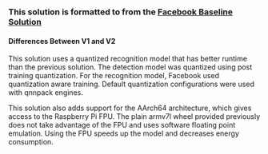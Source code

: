 ### This solution is formatted to from the **[Facebook Baseline Solution](https://github.com/sstsai-adl/workshops/tree/master/LPCV_2020/uav_video_challenge)**

#### Differences Between V1 and V2
This solution uses a quantized recognition model that has better runtime than the previous solution. The detection model was quantized using post training quantization. For the recognition model, Facebook used quantization aware training. Default quantization configurations were used with qnnpack engines.

This solution also adds support for the AArch64 architecture, which gives access to the Raspberry Pi FPU. The plain armv7l wheel provided previously does not take advantage of the FPU and uses software floating point emulation. Using the FPU speeds up the model and decreases energy consumption.
